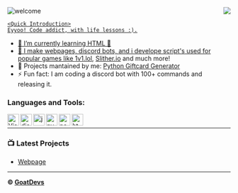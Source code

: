 ![welcome](https://api.creavite.co/out/41bf8f48-110c-42d2-859d-7c2ce8d3f078_standard.gif)<a href="https://goatdevelope.glitch.me/"> <img src="https://api.creavite.co/out/79c2a700-2c50-4765-9da4-32323be24602_standard.gif" align="right"/>

```jshttps://api.creavite.co/out/41bf8f48-110c-42d2-859d-7c2ce8d3f078_standard.gif
<Quick Introduction>
Eyyoo! Code addict, with life lessons :).
```

- 🌱 I’m currently learning HTML 🤣
- 💎 I make webpages, discord bots, and i develope script's used for popular games like [1v1.lol](https://1v1.lol), [Slither.io](https://slither.io/) and much more!
- 📣 Projects mantained by me: [Python Giftcard Generator](https://github.com/GoatDevelope/giftcard-generator)
- ⚡ Fun fact: I am coding a discord bot with 100+ commands and releasing it.<br />

### Languages and Tools:

<img align="left" alt="Visual Studio Code" width="26px" src="https://i.imgur.com/LwSdAlE.png" />
<img align="left" alt="discord.js" width="26px" src="https://i.imgur.com/SI1DZf3.png" />
<img align="left" alt="js" width="26px" src="https://i.imgur.com/3u1wzwE.png" />
<img align="left" alt="py" width="26px" src="https://i.imgur.com/4pIzF9V.png" />
<img align="left" alt="node.js" width="26px" src="https://i.imgur.com/tYLFZBh.png" />
<img align="left" alt="html5" width="26px" src="https://cdn.glitch.com/c6fb0503-3125-4262-a8e7-739d2558cd22%2Funnamed.png?v=1615399903001" /> <br />


<!-- ### Jobs
Currently coding discord bots for payments. Send me a message on discord to discuss.<br>
(Reputation) -> [epicnpc.com](https://www.epicnpc.com/members/reconlx.1167846/)<br /> -->

---

### 📺 Latest Projects

<!-- YOUTUBE:START -->
- [Webpage](https://github.com/GoatDevs/webpage/)

<!-- YOUTUBE:END -->

---



**© [GoatDevs](https://github.com/GoatDevs)**
